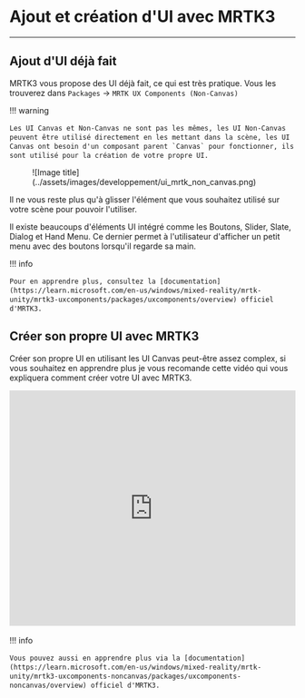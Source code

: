 # Ajout et création d'UI avec MRTK3

***

## Ajout d'UI déjà fait

MRTK3 vous propose des UI déjà fait, ce qui est très pratique. Vous les trouverez dans `Packages` &rarr; `MRTK UX Components (Non-Canvas)`

!!! warning

    Les UI Canvas et Non-Canvas ne sont pas les mêmes, les UI Non-Canvas peuvent être utilisé directement en les mettant dans la scène, les UI Canvas ont besoin d'un composant parent `Canvas` pour fonctionner, ils sont utilisé pour la création de votre propre UI.

<figure markdown="span">![Image title](../assets/images/developpement/ui_mrtk_non_canvas.png)</figure>

Il ne vous reste plus qu'à glisser l'élément que vous souhaitez utilisé sur votre scène pour pouvoir l'utiliser.

Il existe beaucoups d'éléments UI intégré comme les Boutons, Slider, Slate, Dialog et Hand Menu. Ce dernier permet à l'utilisateur d'afficher un petit menu avec des boutons lorsqu'il regarde sa main.

!!! info

    Pour en apprendre plus, consultez la [documentation](https://learn.microsoft.com/en-us/windows/mixed-reality/mrtk-unity/mrtk3-uxcomponents/packages/uxcomponents/overview) officiel d'MRTK3.

## Créer son propre UI avec MRTK3

Créer son propre UI en utilisant les UI Canvas peut-être assez complex, si vous souhaitez en apprendre plus je vous recomande cette vidéo qui vous expliquera comment créer votre UI avec MRTK3.

<iframe width="100%" height="415" src="https://www.youtube.com/embed/g2HF5HMy-2c?si=xHyel2o51yKS9BNl&amp;start=1865" title="YouTube video player" frameborder="0" allow="accelerometer; autoplay; clipboard-write; encrypted-media; gyroscope; picture-in-picture; web-share" allowfullscreen></iframe>

!!! info

    Vous pouvez aussi en apprendre plus via la [documentation](https://learn.microsoft.com/en-us/windows/mixed-reality/mrtk-unity/mrtk3-uxcomponents-noncanvas/packages/uxcomponents-noncanvas/overview) officiel d'MRTK3.